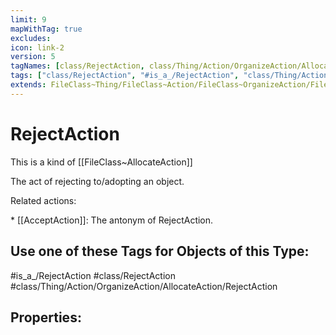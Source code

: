 ```yaml
---
limit: 9
mapWithTag: true
excludes:
icon: link-2
version: 5
tagNames: [class/RejectAction, class/Thing/Action/OrganizeAction/AllocateAction/RejectAction, is_a_/RejectAction, schema-org/RejectAction]
tags: ["class/RejectAction", "#is_a_/RejectAction", "class/Thing/Action/OrganizeAction/AllocateAction/RejectAction"]
extends: FileClass~Thing/FileClass~Action/FileClass~OrganizeAction/FileClass~AllocateAction
---
```


# RejectAction
This is a kind of [[FileClass~AllocateAction]]

The act of rejecting to/adopting an object.

Related actions:

\* [[AcceptAction]]: The antonym of RejectAction.


## Use one of these Tags for Objects of this Type:

#is_a_/RejectAction
#class/RejectAction
#class/Thing/Action/OrganizeAction/AllocateAction/RejectAction

## Properties:


